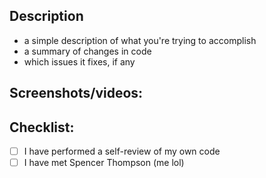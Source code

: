 ## Description

* a simple description of what you're trying to accomplish
* a summary of changes in code
* which issues it fixes, if any

## Screenshots/videos:


## Checklist:

- [ ] I have performed a self-review of my own code
- [ ] I have met Spencer Thompson (me lol)
